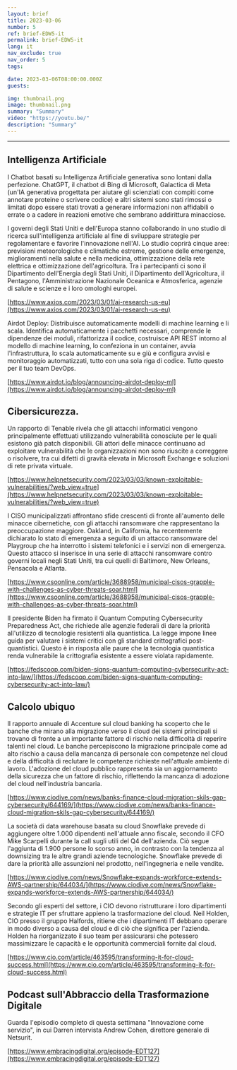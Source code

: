 ```yaml
---
layout: brief
title: 2023-03-06
number: 5
ref: brief-EDW5-it
permalink: brief-EDW5-it
lang: it
nav_exclude: true
nav_order: 5
tags:

date: 2023-03-06T08:00:00.000Z
guests:

img: thumbnail.png
image: thumbnail.png
summary: "Summary"
video: "https://youtu.be/"
description: "Summary"
---
```






---

## Intelligenza Artificiale

I Chatbot basati su Intelligenza Artificiale generativa sono lontani dalla perfezione. ChatGPT, il chatbot di Bing di Microsoft, Galactica di Meta (un'IA generativa progettata per aiutare gli scienziati con compiti come annotare proteine o scrivere codice) e altri sistemi sono stati rimossi o limitati dopo essere stati trovati a generare informazioni non affidabili o errate o a cadere in reazioni emotive che sembrano addirittura minacciose.

I governi degli Stati Uniti e dell'Europa stanno collaborando in uno studio di ricerca sull'intelligenza artificiale al fine di sviluppare strategie per regolamentare e favorire l'innovazione nell'AI. Lo studio coprirà cinque aree: previsioni meteorologiche e climatiche estreme, gestione delle emergenze, miglioramenti nella salute e nella medicina, ottimizzazione della rete elettrica e ottimizzazione dell'agricoltura. Tra i partecipanti ci sono il Dipartimento dell'Energia degli Stati Uniti, il Dipartimento dell'Agricoltura, il Pentagono, l'Amministrazione Nazionale Oceanica e Atmosferica, agenzie di salute e scienze e i loro omologhi europei.

[https://www.axios.com/2023/03/01/ai-research-us-eu](https://www.axios.com/2023/03/01/ai-research-us-eu)

Airdot Deploy: Distribuisce automaticamente modelli di machine learning e li scala. Identifica automaticamente i pacchetti necessari, comprende le dipendenze dei moduli, rifattorizza il codice, costruisce API REST intorno al modello di machine learning, lo confeziona in un container, avvia l'infrastruttura, lo scala automaticamente su e giù e configura avvisi e monitoraggio automatizzati, tutto con una sola riga di codice. Tutto questo per il tuo team DevOps.

[https://www.airdot.io/blog/announcing-airdot-deploy-ml](https://www.airdot.io/blog/announcing-airdot-deploy-ml)

## Cibersicurezza.

Un rapporto di Tenable rivela che gli attacchi informatici vengono principalmente effettuati utilizzando vulnerabilità conosciute per le quali esistono già patch disponibili. Gli attori delle minacce continuano ad exploitare vulnerabilità che le organizzazioni non sono riuscite a correggere o risolvere, tra cui difetti di gravità elevata in Microsoft Exchange e soluzioni di rete privata virtuale.

[https://www.helpnetsecurity.com/2023/03/03/known-exploitable-vulnerabilities/?web_view=true](https://www.helpnetsecurity.com/2023/03/03/known-exploitable-vulnerabilities/?web_view=true)

I CISO municipalizzati affrontano sfide crescenti di fronte all'aumento delle minacce cibernetiche, con gli attacchi ransomware che rappresentano la preoccupazione maggiore. Oakland, in California, ha recentemente dichiarato lo stato di emergenza a seguito di un attacco ransomware del Playgroup che ha interrotto i sistemi telefonici e i servizi non di emergenza. Questo attacco si inserisce in una serie di attacchi ransomware contro governi locali negli Stati Uniti, tra cui quelli di Baltimore, New Orleans, Pensacola e Atlanta.

[https://www.csoonline.com/article/3688958/municipal-cisos-grapple-with-challenges-as-cyber-threats-soar.html](https://www.csoonline.com/article/3688958/municipal-cisos-grapple-with-challenges-as-cyber-threats-soar.html)

Il presidente Biden ha firmato il Quantum Computing Cybersecurity Preparedness Act, che richiede alle agenzie federali di dare la priorità all'utilizzo di tecnologie resistenti alla quantistica. La legge impone linee guida per valutare i sistemi critici con gli standard crittografici post-quantistici. Questo è in risposta alle paure che la tecnologia quantistica renda vulnerabile la crittografia esistente a essere violata rapidamente.

[https://fedscoop.com/biden-signs-quantum-computing-cybersecurity-act-into-law/](https://fedscoop.com/biden-signs-quantum-computing-cybersecurity-act-into-law/)

## Calcolo ubiquo

Il rapporto annuale di Accenture sul cloud banking ha scoperto che le banche che mirano alla migrazione verso il cloud dei sistemi principali si trovano di fronte a un importante fattore di rischio nella difficoltà di reperire talenti nel cloud. Le banche percepiscono la migrazione principale come ad alto rischio a causa della mancanza di personale con competenze nel cloud e della difficoltà di reclutare le competenze richieste nell'attuale ambiente di lavoro. L'adozione del cloud pubblico rappresenta sia un aggiornamento della sicurezza che un fattore di rischio, riflettendo la mancanza di adozione del cloud nell'industria bancaria.

[https://www.ciodive.com/news/banks-finance-cloud-migration-skils-gap-cybersecurity/644169/](https://www.ciodive.com/news/banks-finance-cloud-migration-skils-gap-cybersecurity/644169/)

La società di data warehouse basata su cloud Snowflake prevede di aggiungere oltre 1.000 dipendenti nell'attuale anno fiscale, secondo il CFO Mike Scarpelli durante la call sugli utili del Q4 dell'azienda. Ciò segue l'aggiunta di 1.900 persone lo scorso anno, in contrasto con la tendenza al downsizing tra le altre grandi aziende tecnologiche. Snowflake prevede di dare la priorità alle assunzioni nel prodotto, nell'ingegneria e nelle vendite.

[https://www.ciodive.com/news/Snowflake-expands-workforce-extends-AWS-partnership/644034/](https://www.ciodive.com/news/Snowflake-expands-workforce-extends-AWS-partnership/644034/)

Secondo gli esperti del settore, i CIO devono ristrutturare i loro dipartimenti e strategie IT per sfruttare appieno la trasformazione del cloud. Neil Holden, CIO presso il gruppo Halfords, ritiene che i dipartimenti IT debbano operare in modo diverso a causa del cloud e di ciò che significa per l'azienda. Holden ha riorganizzato il suo team per assicurarsi che potessero massimizzare le capacità e le opportunità commerciali fornite dal cloud.

[https://www.cio.com/article/463595/transforming-it-for-cloud-success.html](https://www.cio.com/article/463595/transforming-it-for-cloud-success.html)

## Podcast sull'Abbraccio della Trasformazione Digitale

Guarda l'episodio completo di questa settimana "Innovazione come servizio", in cui Darren intervista Andrew Cohen, direttore generale di Netsurit.

[https://www.embracingdigital.org/episode-EDT127](https://www.embracingdigital.org/episode-EDT127)


